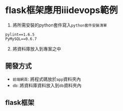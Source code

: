 # flask框架應用iiidevops範例

1. 將所需安裝的python套件寫入`python套件安裝清單`
```
pylint==1.6.5
PyMySQL==0.6.7
```
2. 將資料庫放入到專案之中

## 開發方式
* `前端網頁`: 將程式碼放於`app`資料夾內
* `db`: 將資料庫資料放入到`db`資料夾內

## flask框架

